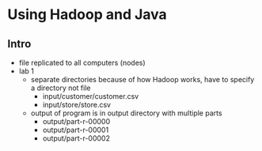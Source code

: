 # Using Hadoop and Java

## Intro
- file replicated to all computers (nodes)
- lab 1
    - separate directories because of how Hadoop works, have to specify a directory not file
        - input/customer/customer.csv
        - input/store/store.csv
    - output of program is in output directory with multiple parts
        - output/part-r-00000
        - output/part-r-00001
        - output/part-r-00002